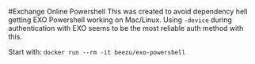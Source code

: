 #Exchange Online Powershell
This was created to avoid dependency hell getting EXO Powershell working on Mac/Linux. Using `-device` during authentication with EXO seems to be the most reliable auth method with this.

Start with: `docker run --rm -it beezu/exo-powershell`
